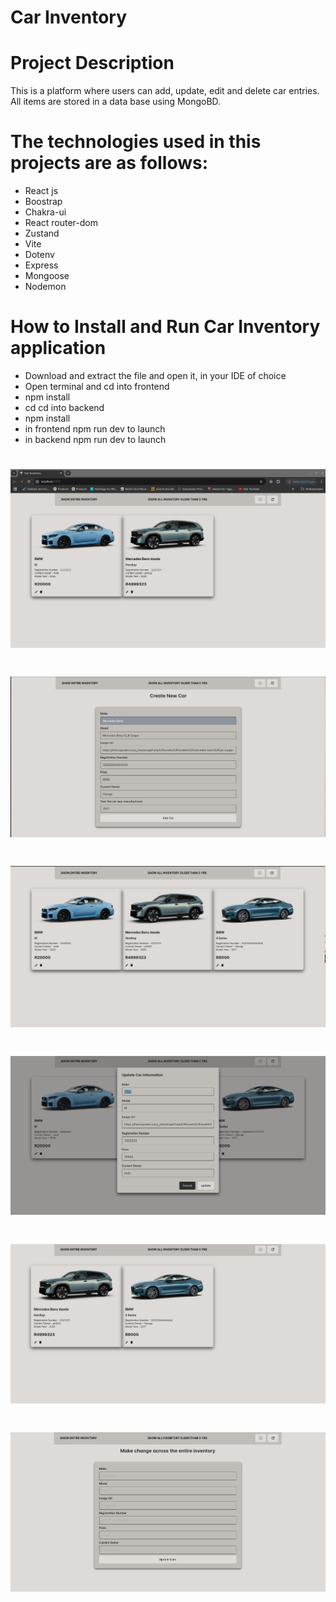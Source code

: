 # Car Inventory
# Project Description
This is a platform where users can add, update, edit and delete car entries. All items are stored in a data base using MongoBD.

# The technologies used in this projects are as follows:
* React js
* Boostrap
* Chakra-ui
* React router-dom
* Zustand
* Vite
* Dotenv
* Express
* Mongoose
* Nodemon

# **How to Install and Run Car Inventory application**
* Download and extract  the file and open it, in your IDE of choice
* Open terminal and cd into frontend
* npm install
* cd cd into backend
* npm install
* in frontend npm run dev to launch
* in backend npm run dev to launch 

# ![Alt text](CarInven_1.png)
# ![Alt text](CarInventory_2.png)
# ![Alt text](CarInvent_3.png)
# ![Alt text](CarInvent_4.png)
# ![Alt text](CarInvent_5.png)
# ![Alt text](CarInvent_6.png)
